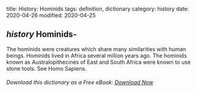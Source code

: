 title: History: Hominids
tags: definition, dictionary
category: history
date: 2020-04-26
modified: 2020-04-25

## _history_ Hominids-
The hominids were creatures which share many
 similarities with human beings. Hominids lived in Africa several
 million years ago. The hominids known as Australopithecines of East
 and South Africa were known to use stone tools. See Homo Sapiens.


###### Download *this* dictionary as a Free eBook: [Download Now]({static}static/SerfHistoryDictionary.pdf)

